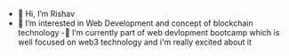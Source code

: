 - 👋 Hi, I’m Rishav
- 👀 I’m interested in Web Development 
and concept of blockchain technology 
 -🌱 I’m currently part of web devlopment bootcamp 
which is well focused on web3 technology
    and i'm really excited about it 

<!--- 📫 How to reach me ...
--->

